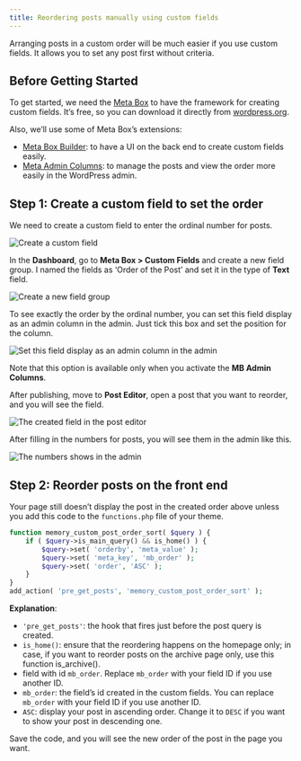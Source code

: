 ```yaml
---
title: Reordering posts manually using custom fields
---
```


Arranging posts in a custom order will be much easier if you use custom fields. It allows you to set any post first without criteria.

## Before Getting Started

To get started, we need the [Meta Box](https://metabox.io) to have the framework for creating custom fields. It’s free, so you can download it directly from [wordpress.org](https://wordpress.org/plugins/meta-box/).

Also, we’ll use some of Meta Box’s extensions:

* [Meta Box Builder](https://metabox.io/plugins/meta-box-builder/): to have a UI on the back end to create custom fields easily.
* [Meta Admin Columns](https://metabox.io/plugins/mb-admin-columns/): to manage the posts and view the order more easily in the WordPress admin.

## Step 1: Create a custom field to set the order

We need to create a custom field to enter the ordinal number for posts.

![Create a custom field](https://i.imgur.com/wNK8aEU.png)

In the **Dashboard**, go to **Meta Box > Custom Fields** and create a new field group. I named the fields as ‘Order of the Post’ and set it in the type of **Text** field.

![Create a new field group](https://i.imgur.com/VgDtYQq.png)

To see exactly the order by the ordinal number, you can set this field display as an admin column in the admin. Just tick this box and set the position for the column.

![Set this field display as an admin column in the admin](https://i.imgur.com/D8ZRb9J.png)

Note that this option is available only when you activate the **MB Admin Columns**.

After publishing, move to **Post Editor**, open a post that you want to reorder, and you will see the field.

![The created field in the post editor](https://i.imgur.com/PZBwXQe.png)

After filling in the numbers for posts, you will see them in the admin like this.

![The numbers shows in the admin](https://i.imgur.com/1TwevgK.png)

## Step 2: Reorder posts on the front end

Your page still doesn’t display the post in the created order above unless you add this code to the `functions.php` file of your theme.

```php
function memory_custom_post_order_sort( $query ) {
    if ( $query->is_main_query() && is_home() ) {
        $query->set( 'orderby', 'meta_value' );
        $query->set( 'meta_key', 'mb_order' );
        $query->set( 'order', 'ASC' );
    }
}
add_action( 'pre_get_posts', 'memory_custom_post_order_sort' );
```
**Explanation**:

* `'pre_get_posts'`: the hook that fires just before the post query is created.
* `is_home()`: ensure that the reordering happens on the homepage only; in case, if you want to reorder posts on the archive page only, use this function is_archive().
* field with id `mb_order`. Replace `mb_order` with your field ID if you use another ID. 
* `mb_order`: the field’s id created in the custom fields. You can replace `mb_order` with your field ID if you use another ID. 
* `ASC`: display your post in ascending order. Change it to `DESC` if you want to show your post in descending one.

Save the code, and you will see the new order of the post in the page you want.
